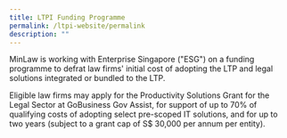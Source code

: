 ```yaml
---
title: LTPI Funding Programme
permalink: /ltpi-website/permalink
description: ""
---
```

MinLaw is working with Enterprise Singapore ("ESG") on a funding programme to defrat law firms' initial cost of adopting the LTP and legal solutions integrated or bundled to the LTP.

Eligible law firms may apply for the Productivity Solutions Grant for the Legal Sector at GoBusiness Gov Assist, for support of up to 70% of qualifying costs of adopting select pre-scoped IT solutions, and for up to two years (subject to a grant cap of S$ 30,000 per annum per entity).